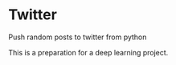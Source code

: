 # Twitter
Push random posts to twitter from python

This is a preparation for a deep learning project. 

